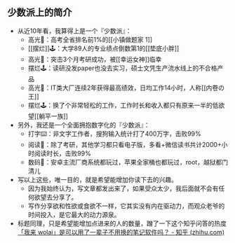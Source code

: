 ## 少数派上的简介

- 从近10年看，我算得上是一个『少数派』：
	- 高光🔦：高考全省排名前1%的[[小镇做题家 1]]
	- [[摆烂]]🕹：大学89人的专业绩点倒数第1的[[垫底小胖]]
	- 高光🔦：突击3个月考研成功，被[[幸运女神]]临幸
	- 摆烂🕹：读研没发paper也没去实习，硕士文凭生产流水线上的不合格产品
	- 高光🔦：IT类大厂连续2年获得最高绩效，日均工作14小时，人称[[内卷の王]]
	- 摆烂🕹：换了个非常轻松的工作，工作时长和收入都只有原来一半的低欲望[[躺平一族]]
- 另外，我还是一个全面拥抱数字化的『少数派』：
	- 打字⌨️：非文字工作者，搜狗输入统计打了400万字，击败99%
	- 阅读📖：除了考研，其他学习都只看电子版，多看+微信读书共计2000+小时阅读时长，击败99%
	- 数码📱：安卓主流厂商系统都玩过，苹果全家桶也都玩过，root，越狱都门清儿
- 写以上这些，唯一目的，就是希望能增加你读下去的兴趣。
	- 因为我始终认为，写文章都发出来了，如果受众太少，我后面就不会有任何欲望去分享了。
	- 写作分享欲和性欲或食欲不一样，它其实没有内在驱动力，而观众老爷的时间投入，是它最大的动力源泉。
- 标题同理，只是希望能增加点进来的人的数量，蹭了一下这个知乎问答的热度[「我来 wolai」是可以用了一辈子不用换的笔记软件吗？ - 知乎 (zhihu.com)](https://www.zhihu.com/question/500054607)
